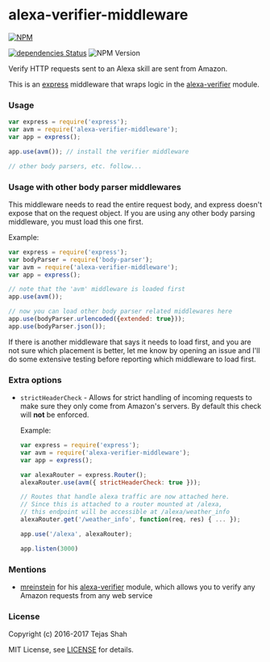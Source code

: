# alexa-verifier-middleware

[![NPM](https://nodei.co/npm/alexa-verifier-middleware.png)](https://www.npmjs.com/package/alexa-verifier-middleware/)

[![dependencies Status](https://david-dm.org/tejashah88/alexa-verifier-middleware/status.svg)](https://david-dm.org/tejashah88/alexa-verifier-middleware)
![NPM Version](https://img.shields.io/npm/v/alexa-verifier-middleware.svg)

Verify HTTP requests sent to an Alexa skill are sent from Amazon.

This is an [express](https://www.npmjs.com/package/express) middleware that wraps logic in the [alexa-verifier](https://www.npmjs.com/package/alexa-verifier) module.


### Usage

```javascript
var express = require('express');
var avm = require('alexa-verifier-middleware');
var app = express();

app.use(avm()); // install the verifier middleware

// other body parsers, etc. follow...
```


### Usage with other body parser middlewares
This middleware needs to read the entire request body, and express doesn't expose that on the request object.
If you are using any other body parsing middleware, you must load this one first.

Example:

```javascript
var express = require('express');
var bodyParser = require('body-parser');
var avm = require('alexa-verifier-middleware');
var app = express();

// note that the 'avm' middleware is loaded first
app.use(avm());

// now you can load other body parser related middlewares here
app.use(bodyParser.urlencoded({extended: true}));
app.use(bodyParser.json());
```

If there is another middleware that says it needs to load first, and you are not sure which placement is better, let me know by opening an issue and I'll do some extensive testing before reporting which middleware to load first.


### Extra options

* `strictHeaderCheck` - Allows for strict handling of incoming requests to make sure they only come from Amazon's servers. By default this check will **not** be enforced.
    
    Example:

    ```javascript
    var express = require('express');
    var avm = require('alexa-verifier-middleware');
    var app = express();
    
    var alexaRouter = express.Router();
    alexaRouter.use(avm({ strictHeaderCheck: true }));
    
    // Routes that handle alexa traffic are now attached here.
    // Since this is attached to a router mounted at /alexa,
    // this endpoint will be accessible at /alexa/weather_info
    alexaRouter.get('/weather_info', function(req, res) { ... });
    
    app.use('/alexa', alexaRouter);
    
    app.listen(3000)
    ```

### Mentions
* [mreinstein](https://github.com/mreinstein) for his [alexa-verifier](https://github.com/mreinstein/alexa-verifier) module, which allows you to verify any Amazon requests from any web service

### License
Copyright (c) 2016-2017 Tejas Shah

MIT License, see [LICENSE](https://tejashah88.mit-license.org/2016-2017) for details.